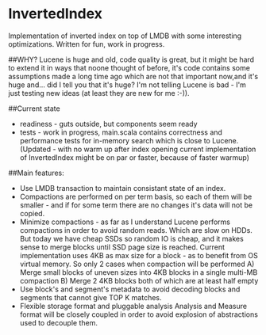 # InvertedIndex
Implementation of inverted index on top of LMDB with some interesting optimizations. Written for fun, work in progress.

##WHY? 
Lucene is huge and old, code quality is great, but it might be hard to extend it in ways that noone thought of before, it's code contains some assumptions made a long time ago which are not that important now,and it's huge and... did I tell you that it's huge? I'm not telling Lucene is bad - I'm just testing new ideas (at least they are new for me :-)).

##Current state
* readiness - guts outside, but components seem ready
* tests - work in progress, main.scala contains correctness and performance tests for in-memory search which is close to Lucene. (Updated - with no warm up after index opening current implementation of InvertedIndex might be on par or faster, because of faster warmup)


##Main features:
*  Use LMDB transaction to maintain consistant state of an index.
*  Compactions are performed on per term basis, so each of them will be smaller -
   and if for some term there are no changes it's data will not be copied. 
*  Minimize compactions - as far as I understand Lucene performs compactions in order to avoid random reads. Which are slow on HDDs.
   But today we have cheap SSDs so random IO is cheap, and it makes sense to  merge blocks until SSD page size is reached.
   Current implementation uses 4KB as max size for a block - as to benefit from OS virtual memory.
   So only 2 cases when compaction will be performed A) Merge small blocks of uneven sizes into 4KB blocks in a single multi-MB compaction B) Merge 2 4KB blocks both of which are at least half empty
*  Use block's and segment's metadata to avoid decoding blocks and segments that cannot give TOP K matches.
*  Flexible storage format and pluggable analysis
   Analysis and Measure format will be closely coupled in order to avoid explosion of abstractions used to decouple them.

